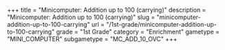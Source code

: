 +++
title = "Minicomputer: Addition up to 100 (carrying)"
description = "Minicomputer: Addition up to 100 (carrying)"
slug = "minicomputer-addition-up-to-100-carrying"
url = "/1st-grade/minicomputer-addition-up-to-100-carrying"
grade = "1st Grade"
category = "Enrichment"
gametype = "MINI_COMPUTER"
subgametype = "MC_ADD_10_OVC"
+++